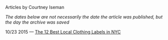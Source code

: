 Articles by Courtney Iseman

*The dates below are not necessarily the date the article was published, but the day the archive was saved*

10/23 2015 — [The 12 Best Local Clothing Labels in NYC](https://web.archive.org/web/20151023031615/http://gothamist.com/2015/10/22/best_nyc_clothing_labels.php)  
